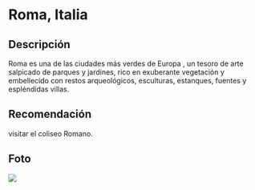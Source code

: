 # Roma, Italia

## Descripción
Roma es una de las ciudades más verdes de Europa , un tesoro de arte salpicado de parques y jardines, rico en exuberante vegetación y embellecido con restos arqueológicos, esculturas, estanques, fuentes y espléndidas villas.

## Recomendación
visitar el coliseo Romano.

## Foto
![](https://www.google.com/url?sa=i&url=https%3A%2F%2Fwww.archeoroma.es%2Fsitios%2Fcoliseo%2F&psig=AOvVaw0FyK2UPYpMXyeLQY-X2UYY&ust=1740573794359000&source=images&cd=vfe&opi=89978449&ved=0CBQQjRxqFwoTCNiAz-fs3osDFQAAAAAdAAAAABAE)
​
